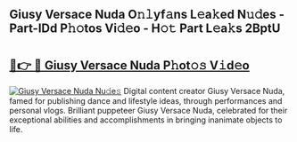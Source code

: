 ## Giusy Versace Nuda O𝚗𝚕yf𝚊ns L𝚎a𝚔ed N𝚞𝚍es - Part-IDd P𝚑𝚘tos Vi𝚍𝚎o - H𝚘𝚝 Part L𝚎a𝚔s 2BptU

# <h2><a href="http://kfcu9o.oniu.top/?m=Giusy+Versace+Nuda">🔗👉 🔴 Giusy Versace Nuda P𝚑ot𝚘𝚜 V𝚒d𝚎o</a></h2>

[![Giusy Versace Nuda Nu𝚍e𝚜](https://i.imgur.com/0qMVB7G.gif)](http://kfcu9o.oniu.top/?m=Giusy+Versace+Nuda)
Digital content creator Giusy Versace Nuda, famed for publishing dance and lifestyle ideas, through performances and personal vlogs. Brilliant puppeteer Giusy Versace Nuda, celebrated for their exceptional abilities and accomplishments in bringing inanimate objects to life.  
